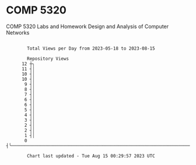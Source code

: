 # COMP 5320
COMP 5320 Labs and Homework 
Design and Analysis of Computer Networks

```

        Total Views per Day from 2023-05-18 to 2023-08-15

        Repository Views
      12 ┼╮
      11 ┤│
      10 ┤│
      10 ┤│
       9 ┤│
       8 ┤│
       7 ┤│
       6 ┤│
       6 ┤│
       5 ┤│
       4 ┤│
       3 ┤│
       2 ┤│
       2 ┤│
       1 ┤│
       0 ┤╰────────────────────────────────────────────────────────────────────────────────────────

        Chart last updated - Tue Aug 15 00:29:57 2023 UTC
        
```
